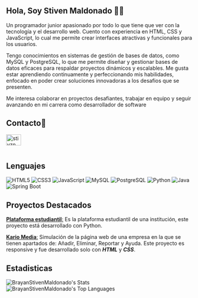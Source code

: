 ## Hola, Soy Stiven Maldonado 👋👋
Un programador junior apasionado por todo lo que tiene que ver con la tecnología y el desarrollo web. Cuento con experiencia en HTML, CSS y JavaScript, lo cual me permite crear interfaces atractivas y funcionales para los usuarios.


Tengo conocimientos en sistemas de gestión de bases de datos, como MySQL y PostgreSQL, lo que me permite diseñar y gestionar bases de datos eficaces para respaldar proyectos dinámicos y escalables.
Me gusta estar aprendiendo continuamente y perfeccionando mis habilidades, enfocado en poder crear soluciones innovadoras a los desafios que se presenten.

Me interesa colaborar en proyectos desafiantes, trabajar en equipo y seguir avanzando en mi carrera como desarrollador de software

## Contacto📱
<a href="https://www.instagram.com/stivznbm_/?igsh=MXdsMGE4Yzdtb2RuOQ%3D%3D" target="blank"><img align="center" src="https://raw.githubusercontent.com/rahuldkjain/github-profile-readme-generator/master/src/images/icons/Social/instagram.svg" alt="stivzn_" height="30" width="40" /></a>
<p align="center">
   <img src="https://i.gifer.com/8ChL.gif" alt="" />
</p> 

## Lenguajes


![HTML5](https://img.shields.io/badge/HTML5-E34F26?style=for-the-badge&logo=html5&logoColor=white)
![CSS3](https://img.shields.io/badge/CSS3-1572B6?style=for-the-badge&logo=css3&logoColor=white)
![JavaScript](https://img.shields.io/badge/JavaScript-F7DF1E?logo=javascript&logoColor=000&style=for-the-badge)
![MySQL](https://img.shields.io/badge/MySQL-4479A1?logo=mysql&logoColor=fff&style=for-the-badge)
![PostgreSQL](https://img.shields.io/badge/PostgreSQL-4169E1?style=for-the-badge&logo=postgresql&logoColor=white)
![Python](https://img.shields.io/badge/Python-FFD43B?style=for-the-badge&logo=python&logoColor=blue)
![Java](https://img.shields.io/badge/java-%23ED8B00.svg?style=for-the-badge&logo=openjdk&logoColor=white)
![Spring Boot](https://img.shields.io/badge/Spring%20Boot-6DB33F?style=for-the-badge&logo=spring-boot&logoColor=white)

## Proyectos Destacados

[**Plataforma estudiantil**:](https://github.com/BrayanStivenMaldonado/Proyecto_Python_MaldonadoBrayanLizarazoMaria) Es la plataforma estudiantil de una institución, este proyecto está desarrollado con Python.

[**Kario Media**:](https://github.com/BrayanStivenMaldonado/PROYECTO-FILTRO_MALDONADOBRAYAN_ORTEGAFREILER) Simulación de la página web de una empresa en la que se tienen apartados de: Añadir, Eliminar, Reportar y Ayuda. Este proyecto es responsive y fue desarrollado solo con ***HTML*** y ***CSS***.

## Estadisticas
![BrayanStivenMaldonado's Stats](https://github-readme-stats.vercel.app/api?username=BrayanStivenMaldonado&theme=nord&show_icons=true&hide_border=true&count_private=true) ![BrayanStivenMaldonado's Top Languages](https://github-readme-stats.vercel.app/api/top-langs/?username=BrayanStivenMaldonado&theme=nord&show_icons=true&hide_border=true&layout=compact)

